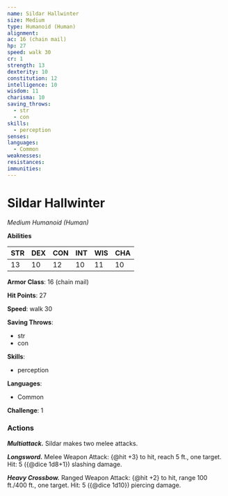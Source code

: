 ```yaml
---
name: Sildar Hallwinter
size: Medium
type: Humanoid (Human)
alignment: 
ac: 16 (chain mail)
hp: 27
speed: walk 30
cr: 1
strength: 13
dexterity: 10
constitution: 12
intelligence: 10
wisdom: 11
charisma: 10
saving_throws:
  - str
  - con
skills:
  - perception
senses: 
languages:
  - Common
weaknesses:
resistances:
immunities:
---
```


# Sildar Hallwinter

*Medium Humanoid (Human)*

**Abilities**

| STR | DEX | CON | INT | WIS | CHA |
| --- | --- | --- | --- | --- | --- |
| 13 | 10 | 12 | 10 | 11 | 10 |

**Armor Class**: 16 (chain mail)

**Hit Points**: 27

**Speed**: walk 30

**Saving Throws**:
  - str
  - con

**Skills**:
  - perception

**Languages**:
  - Common

**Challenge**: 1

### Actions
***Multiattack.*** Sildar makes two melee attacks.

***Longsword.*** Melee Weapon Attack: {@hit +3} to hit, reach 5 ft., one target. Hit: 5 ({@dice 1d8+1}) slashing damage.

***Heavy Crossbow.*** Ranged Weapon Attack: {@hit +2} to hit, range 100 ft./400 ft., one target. Hit: 5 ({@dice 1d10}) piercing damage.


